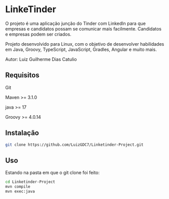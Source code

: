 # LinkeTinder

O projeto é uma aplicação junção do Tinder com LinkedIn para que empresas e candidatos possam se comunicar mais facilmente. Candidatos e empresas podem ser criados.

Projeto desenvolvido para Linux, com o objetivo de desenvolver habilidades em Java, Groovy, TypeScript, JavaScript, Gradles, Angular e muito mais.

Autor: Luiz Guilherme Dias Catulio
## Requisitos

Git

Maven >= 3.1.0

java >= 17

Groovy >= 4.0.14

## Instalação

```bash
git clone https://github.com/LuizGDC7/Linketinder-Project.git
```
## Uso

Estando na pasta em que o git clone foi feito:

```bash
cd Linketinder-Project
mvn compile
mvn exec:java
```